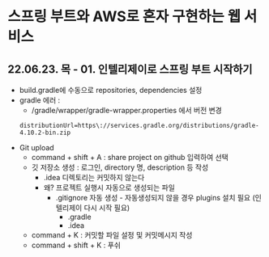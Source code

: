 
# 스프링 부트와 AWS로 혼자 구현하는 웹 서비스

## 22.06.23. 목 - 01. 인텔리제이로 스프링 부트 시작하기
- build.gradle에 수동으로 repositories, dependencies 설정
- gradle 에러 :
  - /gradle/wrapper/gradle-wrapper.properties 에서 버전 변경
  ```script 
  distributionUrl=https\://services.gradle.org/distributions/gradle-4.10.2-bin.zip
  ```
- Git upload
  - command + shift + A : share project on github 입력하여 선택
  - 깃 저장소 생성 : 로그인, directory 명, description 등 작성
    - .idea 디렉토리는 커밋하지 않는다
    - 왜? 프로젝트 실행시 자동으로 생성되는 파일
      - .gitignore 자동 생성 - 자동생성되지 않을 경우 plugins 설치 필요 (인텔리제이 다시 시작 필요)
        - .gradle
        - .idea
  - command + K : 커밋할 파일 설정 및 커밋메시지 작성
  - command + shift + K : 푸쉬